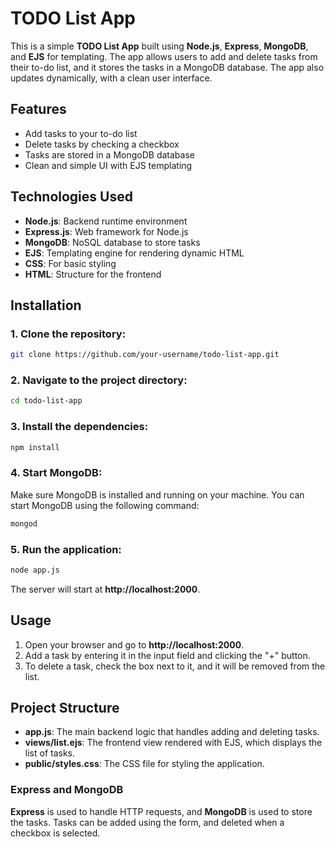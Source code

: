 # TODO List App

This is a simple **TODO List App** built using **Node.js**, **Express**, **MongoDB**, and **EJS** for templating. The app allows users to add and delete tasks from their to-do list, and it stores the tasks in a MongoDB database. The app also updates dynamically, with a clean user interface.

## Features
- Add tasks to your to-do list
- Delete tasks by checking a checkbox
- Tasks are stored in a MongoDB database
- Clean and simple UI with EJS templating

## Technologies Used
- **Node.js**: Backend runtime environment
- **Express.js**: Web framework for Node.js
- **MongoDB**: NoSQL database to store tasks
- **EJS**: Templating engine for rendering dynamic HTML
- **CSS**: For basic styling
- **HTML**: Structure for the frontend

## Installation

### 1. Clone the repository:

```bash
git clone https://github.com/your-username/todo-list-app.git
```

### 2. Navigate to the project directory:

```bash
cd todo-list-app
```

### 3. Install the dependencies:

```bash
npm install
```

### 4. Start MongoDB:

Make sure MongoDB is installed and running on your machine. You can start MongoDB using the following command:

```bash
mongod
```

### 5. Run the application:

```bash
node app.js
```

The server will start at **http://localhost:2000**.

## Usage

1. Open your browser and go to **http://localhost:2000**.
2. Add a task by entering it in the input field and clicking the "+" button.
3. To delete a task, check the box next to it, and it will be removed from the list.

## Project Structure

- **app.js**: The main backend logic that handles adding and deleting tasks.
- **views/list.ejs**: The frontend view rendered with EJS, which displays the list of tasks.
- **public/styles.css**: The CSS file for styling the application.


### Express and MongoDB

**Express** is used to handle HTTP requests, and **MongoDB** is used to store the tasks. Tasks can be added using the form, and deleted when a checkbox is selected.
